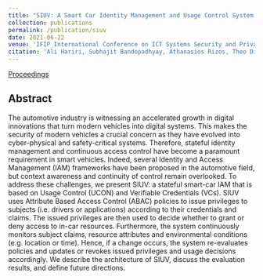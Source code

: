 ```yaml
---
title: "SIUV: A Smart Car Identity Management and Usage Control System Based on Verifiable Credentials"
collection: publications
permalink: /publication/siuv
date: 2021-06-22
venue: 'IFIP International Conference on ICT Systems Security and Privacy Protection'
citation: 'Ali Hariri, Subhajit Bandopadhyay, Athanasios Rizos, Theo Dimitrakos, Bruno Crispo and Muttukrishnan Rajarajan'
---
```


[Proceedings](https://link.springer.com/chapter/10.1007/978-3-030-78120-0_3)

## Abstract
The automotive industry is witnessing an accelerated growth in digital innovations that turn modern vehicles into digital systems. This makes the security of modern vehicles a crucial concern as they have evolved into cyber-physical and safety-critical systems. Therefore, stateful identity management and continuous access control have become a paramount requirement in smart vehicles. Indeed, several Identity and Access Management (IAM) frameworks have been proposed in the automotive field, but context awareness and continuity of control remain overlooked. To address these challenges, we present SIUV: a stateful smart-car IAM that is based on Usage Control (UCON) and Verifiable Credentials (VCs). SIUV uses Attribute Based Access Control (ABAC) policies to issue privileges to subjects (i.e. drivers or applications) according to their credentials and claims. The issued privileges are then used to decide whether to grant or deny access to in-car resources. Furthermore, the system continuously monitors subject claims, resource attributes and environmental conditions (e.g. location or time). Hence, if a change occurs, the system re-evaluates policies and updates or revokes issued privileges and usage decisions accordingly. We describe the architecture of SIUV, discuss the evaluation results, and define future directions.